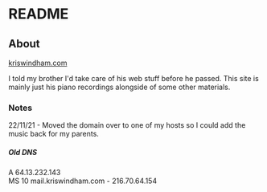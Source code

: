 # README

## About

[kriswindham.com](https://kriswindham.com)

I told my brother I'd take care of his web stuff before he passed. This site is mainly just his piano recordings alongside of some other materials. 

### Notes

22/11/21 - Moved the domain over to one of my hosts so I could add the music back for my parents. 

##### Old DNS
A 64.13.232.143  
MS 10 mail.kriswindham.com - 216.70.64.154
